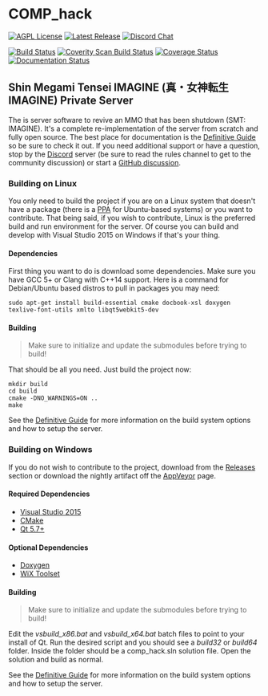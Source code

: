 # COMP\_hack #

[![AGPL License](http://img.shields.io/badge/license-AGPL-brightgreen.svg)](https://opensource.org/licenses/AGPL-3.0)
[![Latest Release](https://img.shields.io/github/downloads/comphack/comp_hack/v4.12.2-wyrd-hotfix2/total.svg)](https://github.com/comphack/comp_hack/releases/tag/v4.12.2-wyrd-hotfix2)
[![Discord Chat](https://img.shields.io/discord/322024695266541579.svg?label=&logo=discord&logoColor=ffffff&color=7389D8&labelColor=6A7EC2)](http://discord.gg/9jXeKcJ)

[![Build Status](https://travis-ci.com/comphack/comp_hack.svg?branch=develop)](https://travis-ci.com/comphack/comp_hack)
[![Coverity Scan Build Status](https://scan.coverity.com/projects/9671/badge.svg)](https://scan.coverity.com/projects/comphack-comp_hack)
[![Coverage Status](https://coveralls.io/repos/github/comphack/comp_hack/badge.svg?branch=develop)](https://coveralls.io/github/comphack/comp_hack?branch=develop)
[![Documentation Status](https://readthedocs.org/projects/comp-hack/badge/?version=latest)](https://comp-hack.readthedocs.io/en/latest/?badge=latest)

## Shin Megami Tensei IMAGINE (真・女神転生IMAGINE) Private Server ##

The is server software to revive an MMO that has been shutdown (SMT: IMAGINE). It's a complete re-implementation of the server from scratch and fully open source. The best place for documentation is the [Definitive Guide](https://comp-hack.readthedocs.io/en/latest/) so be sure to check it out. If you need additional support or have a question, stop by the [Discord](http://discord.gg/9jXeKcJ) server (be sure to read the rules channel to get to the community discussion) or start a [GitHub discussion](https://github.com/comphack/comp_hack/discussions).

### Building on Linux ###

You only need to build the project if you are on a Linux system that doesn't have a package (there is a [PPA](https://launchpad.net/~compomega/+archive/ubuntu/comphack) for Ubuntu-based systems) or you want to contribute. That being said, if you wish to contribute, Linux is the preferred build and run environment for the server. Of course you can build and develop with Visual Studio 2015 on Windows if that's your thing.

#### Dependencies ####

First thing you want to do is download some dependencies. Make sure you have GCC 5+ or Clang with C++14 support. Here is a command for Debian/Ubuntu based distros to pull in packages you may need:
```
sudo apt-get install build-essential cmake docbook-xsl doxygen texlive-font-utils xmlto libqt5webkit5-dev
```

#### Building ####

> Make sure to initialize and update the submodules before trying to build!

That should be all you need. Just build the project now:
```
mkdir build
cd build
cmake -DNO_WARNINGS=ON ..
make
```

See the [Definitive Guide](https://comp-hack.readthedocs.io/en/latest/chapters/hacking.html#build-system) for more information on the build system options and how to setup the server.

### Building on Windows ###

If you do not wish to contribute to the project, download from the [Releases](https://github.com/comphack/comp_hack/releases) section or download the nightly artifact off the [AppVeyor](https://ci.appveyor.com/project/compomega/comp-hack/history) page.

#### Required Dependencies ####

* [Visual Studio 2015](https://visualstudio.microsoft.com/vs/older-downloads/)
* [CMake](https://cmake.org)
* [Qt 5.7+](https://www.qt.io)

#### Optional Dependencies ####

* [Doxygen](http://www.doxygen.nl)
* [WiX Toolset](http://wixtoolset.org)

#### Building ####

> Make sure to initialize and update the submodules before trying to build!

Edit the _vsbuild_x86.bat_ and _vsbuild_x64.bat_ batch files to point to your install of Qt. Run the desired script and you should see a _build32_ or _build64_ folder. Inside the folder should be a comp_hack.sln solution file. Open the solution and build as normal.

See the [Definitive Guide](https://comp-hack.readthedocs.io/en/latest/chapters/hacking.html#build-system) for more information on the build system options and how to setup the server.
